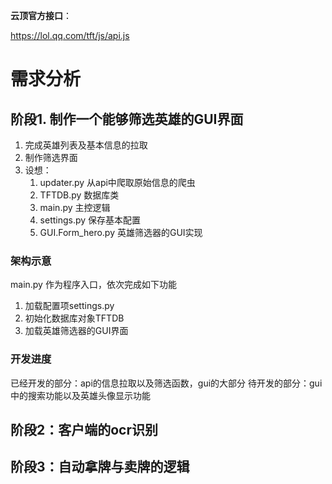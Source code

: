 **云顶官方接口**：

https://lol.qq.com/tft/js/api.js

# 需求分析
## 阶段1. 制作一个能够筛选英雄的GUI界面
1. 完成英雄列表及基本信息的拉取
2. 制作筛选界面
3. 设想：
   1. updater.py 从api中爬取原始信息的爬虫
   2. TFTDB.py 数据库类
   3. main.py 主控逻辑
   4. settings.py 保存基本配置
   5. GUI.Form_hero.py 英雄筛选器的GUI实现

### 架构示意
main.py 作为程序入口，依次完成如下功能
1. 加载配置项settings.py
2. 初始化数据库对象TFTDB
3. 加载英雄筛选器的GUI界面

### 开发进度
已经开发的部分：api的信息拉取以及筛选函数，gui的大部分
待开发的部分：gui中的搜索功能以及英雄头像显示功能


## 阶段2：客户端的ocr识别

## 阶段3：自动拿牌与卖牌的逻辑